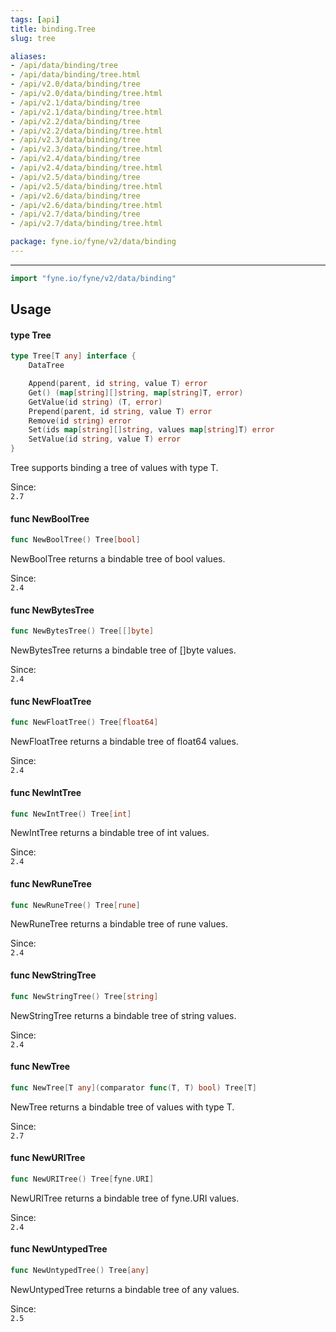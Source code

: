 ```yaml
---
tags: [api]
title: binding.Tree
slug: tree

aliases:
- /api/data/binding/tree
- /api/data/binding/tree.html
- /api/v2.0/data/binding/tree
- /api/v2.0/data/binding/tree.html
- /api/v2.1/data/binding/tree
- /api/v2.1/data/binding/tree.html
- /api/v2.2/data/binding/tree
- /api/v2.2/data/binding/tree.html
- /api/v2.3/data/binding/tree
- /api/v2.3/data/binding/tree.html
- /api/v2.4/data/binding/tree
- /api/v2.4/data/binding/tree.html
- /api/v2.5/data/binding/tree
- /api/v2.5/data/binding/tree.html
- /api/v2.6/data/binding/tree
- /api/v2.6/data/binding/tree.html
- /api/v2.7/data/binding/tree
- /api/v2.7/data/binding/tree.html

package: fyne.io/fyne/v2/data/binding
---
```



---
```go
import "fyne.io/fyne/v2/data/binding"
```

## Usage

#### type Tree

```go
type Tree[T any] interface {
	DataTree

	Append(parent, id string, value T) error
	Get() (map[string][]string, map[string]T, error)
	GetValue(id string) (T, error)
	Prepend(parent, id string, value T) error
	Remove(id string) error
	Set(ids map[string][]string, values map[string]T) error
	SetValue(id string, value T) error
}
```

Tree supports binding a tree of values with type T.


<div class="since">Since: <code>
2.7</code></div>

#### func  NewBoolTree

```go
func NewBoolTree() Tree[bool]
```
NewBoolTree returns a bindable tree of bool values.


<div class="since">Since: <code>
2.4</code></div>

#### func  NewBytesTree

```go
func NewBytesTree() Tree[[]byte]
```
NewBytesTree returns a bindable tree of []byte values.


<div class="since">Since: <code>
2.4</code></div>

#### func  NewFloatTree

```go
func NewFloatTree() Tree[float64]
```
NewFloatTree returns a bindable tree of float64 values.


<div class="since">Since: <code>
2.4</code></div>

#### func  NewIntTree

```go
func NewIntTree() Tree[int]
```
NewIntTree returns a bindable tree of int values.


<div class="since">Since: <code>
2.4</code></div>

#### func  NewRuneTree

```go
func NewRuneTree() Tree[rune]
```
NewRuneTree returns a bindable tree of rune values.


<div class="since">Since: <code>
2.4</code></div>

#### func  NewStringTree

```go
func NewStringTree() Tree[string]
```
NewStringTree returns a bindable tree of string values.


<div class="since">Since: <code>
2.4</code></div>

#### func  NewTree

```go
func NewTree[T any](comparator func(T, T) bool) Tree[T]
```
NewTree returns a bindable tree of values with type T.


<div class="since">Since: <code>
2.7</code></div>

#### func  NewURITree

```go
func NewURITree() Tree[fyne.URI]
```
NewURITree returns a bindable tree of fyne.URI values.


<div class="since">Since: <code>
2.4</code></div>

#### func  NewUntypedTree

```go
func NewUntypedTree() Tree[any]
```
NewUntypedTree returns a bindable tree of any values.


<div class="since">Since: <code>
2.5</code></div>
